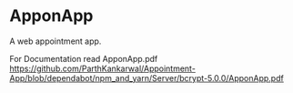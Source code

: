 # ApponApp
A web appointment app.

For Documentation read ApponApp.pdf https://github.com/ParthKankarwal/Appointment-App/blob/dependabot/npm_and_yarn/Server/bcrypt-5.0.0/ApponApp.pdf

